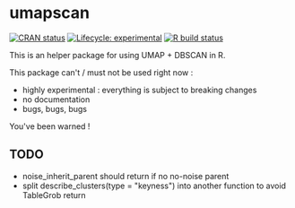 # umapscan

[![CRAN status](https://www.r-pkg.org/badges/version-ago/umapscan)](https://cran.r-project.org/package=umapscan)
[![Lifecycle: experimental](https://img.shields.io/badge/lifecycle-experimental-orange.svg)](https://www.tidyverse.org/lifecycle/#experimental)
[![R build status](https://github.com/juba/umapscan/workflows/R-CMD-check/badge.svg)](https://github.com/juba/umapscan/actions?query=workflow%3AR-CMD-check)

This is an helper package for using UMAP + DBSCAN in R.

This package can't / must not be used right now :

- highly experimental : everything is subject to breaking changes
- no documentation
- bugs, bugs, bugs

You've been warned !



## TODO

- noise_inherit_parent should return <Noise> if no no-noise parent
- split describe_clusters(type = "keyness") into another function to avoid TableGrob return
